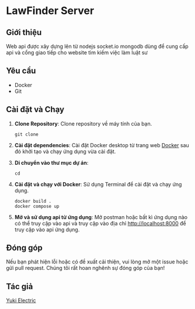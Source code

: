 # LawFinder Server

## Giới thiệu

Web api được xây dựng lên từ nodejs socket.io mongodb dùng để cung cấp api và cổng giao tiếp cho website tìm kiếm việc làm luật sư

## Yêu cầu

- Docker
- Git

## Cài đặt và Chạy

1. **Clone Repository**: Clone repository về máy tính của bạn.

       git clone 

2. **Cài đặt dependencies**: Cài đặt Docker desktop từ trang web [Docker](https://www.docker.com/products/docker-desktop/) sau đó khởi tạo và chạy ứng dụng vừa cài đặt.

3. **Di chuyển vào thư mục dự án**:

       cd  

4. **Cài đặt và chạy với Docker**: Sử dụng Terminal để cài đặt và chạy ứng dụng.

       docker build .
       docker compose up

5. **Mở và sử dụng api từ ứng dụng**: Mở postman hoặc bất kì ứng dụng nào có thể truy cập vào api và truy cập vào địa chỉ [http://localhost:8000](http://localhost:8000) để truy cập vào api ứng dụng.


## Đóng góp

Nếu bạn phát hiện lỗi hoặc có đề xuất cải thiện, vui lòng mở một issue hoặc gửi pull request. Chúng tôi rất hoan nghênh sự đóng góp của bạn!

## Tác giả

[Yuki Electric](https://github.com/YukiElectric)